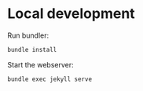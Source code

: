 # Local development

Run bundler:

```bash
bundle install
```

Start the webserver:

```bash
bundle exec jekyll serve
```
